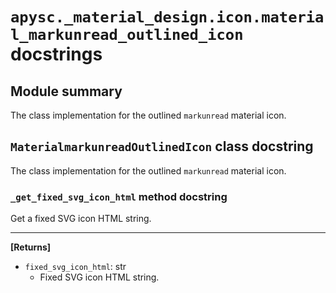 # `apysc._material_design.icon.material_markunread_outlined_icon` docstrings

## Module summary

The class implementation for the outlined `markunread` material icon.

## `MaterialmarkunreadOutlinedIcon` class docstring

The class implementation for the outlined `markunread` material icon.

### `_get_fixed_svg_icon_html` method docstring

Get a fixed SVG icon HTML string.<hr>

**[Returns]**

- `fixed_svg_icon_html`: str
  - Fixed SVG icon HTML string.